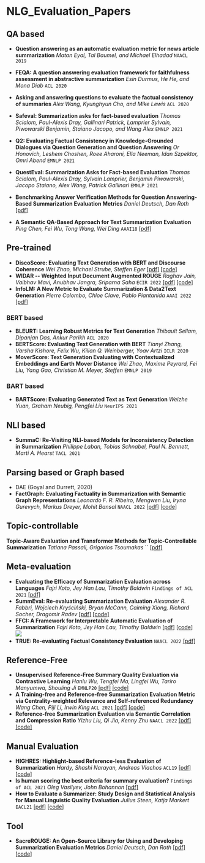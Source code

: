 # NLG_Evaluation_Papers


## QA based

- **Question answering as an automatic evaluation metric for news article summarization** *Matan Eyal, Tal Baumel, and Michael Elhadad* `NAACL 2019`
- **FEQA: A question answering evaluation framework for faithfulness assessment in abstractive summarization** *Esin Durmus, He He, and Mona Diab* `ACL 2020`
- **Asking and answering questions to evaluate the factual consistency of summaries** *Alex Wang, Kyunghyun Cho, and Mike Lewis* `ACL 2020`
- **Safeval: Summarization asks for fact-based evaluation** *Thomas Scialom, Paul-Alexis Dray, Gallinari Patrick, Lamprier Sylvain, Piwowarski Benjamin, Staiano Jacopo, and Wang Alex* `EMNLP 2021`
- **Q2: Evaluating Factual Consistency in Knowledge-Grounded Dialogues via Question Generation and Question Answering** *Or Honovich, Leshem Choshen, Roee Aharoni, Ella Neeman, Idan Szpektor, Omri Abend* `EMNLP 2021`
- **QuestEval: Summarization Asks for Fact-based Evaluation** *Thomas Scialom, Paul-Alexis Dray, Sylvain Lamprier, Benjamin Piwowarski, Jacopo Staiano, Alex Wang, Patrick Gallinari* `EMNLP 2021`




- **Benchmarking Answer Verification Methods for Question Answering-Based Summarization Evaluation Metrics** *Daniel Deutsch, Dan Roth* [[pdf]](https://arxiv.org/abs/2204.10206)

- **A Semantic QA-Based Approach for Text Summarization Evaluation** *Ping Chen, Fei Wu, Tong Wang, Wei Ding* `AAAI18` [[pdf]](https://arxiv.org/abs/1704.06259) 





## Pre-trained

- **DiscoScore: Evaluating Text Generation with BERT and Discourse Coherence** *Wei Zhao, Michael Strube, Steffen Eger* [[pdf]](https://arxiv.org/abs/2201.11176) [[code]](https://github.com/AIPHES/DiscoScore)
- **WIDAR -- Weighted Input Document Augmented ROUGE** *Raghav Jain, Vaibhav Mavi, Anubhav Jangra, Sriparna Saha* `ECIR 2022` [[pdf]](https://arxiv.org/abs/2201.09282) [[code]](https://github.com/Raghav10j/WIDAR)
- **InfoLM: A New Metric to Evaluate Summarization & Data2Text Generation** *Pierre Colombo, Chloe Clave, Pablo Piantanida* `AAAI 2022` [[pdf]](https://arxiv.org/abs/2112.01589)


### BERT based

- **BLEURT: Learning Robust Metrics for Text Generation** *Thibault Sellam, Dipanjan Das, Ankur Parikh* `ACL 2020`
- **BERTScore: Evaluating Text Generation with BERT** *Tianyi Zhang, Varsha Kishore, Felix Wu, Kilian Q. Weinberger, Yoav Artzi* `ICLR 2020`
- **MoverScore: Text Generation Evaluating with Contextualized Embeddings and Earth Mover Distance** *Wei Zhao, Maxime Peyrard, Fei Liu, Yang Gao, Christian M. Meyer, Steffen* `EMNLP 2019`

### BART based

- **BARTScore: Evaluating Generated Text as Text Generation** *Weizhe Yuan, Graham Neubig, Pengfei Liu* `NeurIPS 2021`


## NLI based

- **SummaC: Re-Visiting NLI-based Models for Inconsistency Detection in Summarization** *Philippe Laban, Tobias Schnabel, Paul N. Bennett, Marti A. Hearst* `TACL 2021`


## Parsing based or Graph based

- DAE (Goyal and Durrett, 2020)
- **FactGraph: Evaluating Factuality in Summarization with Semantic Graph Representations** *Leonardo F. R. Ribeiro, Mengwen Liu, Iryna Gurevych, Markus Dreyer, Mohit Bansal* `NAACL 2022` [[pdf]](https://aclanthology.org/2022.naacl-main.236/) [[code]](https://github.com/amazon-research/fact-graph)

## Topic-controllable

**Topic-Aware Evaluation and Transformer Methods for Topic-Controllable Summarization** *Tatiana Passali, Grigorios Tsoumakas* `` [[pdf]](https://arxiv.org/abs/2206.04317) 

## Meta-evaluation
- **Evaluating the Efficacy of Summarization Evaluation across Languages** *Fajri Koto, Jey Han Lau, Timothy Baldwin* `Findings of ACL 2021` [[pdf]](https://arxiv.org/abs/2106.01478)
- **SummEval: Re-evaluating Summarization Evaluation** *Alexander R. Fabbri, Wojciech Kryściński, Bryan McCann, Caiming Xiong, Richard Socher, Dragomir Radev* [[pdf]](https://arxiv.org/abs/2007.12626) [[code]](https://github.com/Yale-LILY/SummEval)
- **FFCI: A Framework for Interpretable Automatic Evaluation of Summarization** *Fajri Koto, Jey Han Lau, Timothy Baldwin* [[pdf]](https://arxiv.org/abs/2011.13662) [[code]](https://github.com/fajri91/ffci) ![](https://img.shields.io/badge/-evaluation-brightgreen)
- **TRUE: Re-evaluating Factual Consistency Evaluation** `NAACL 2022` [[pdf]](https://arxiv.org/abs/2204.04991)


## Reference-Free

- **Unsupervised Reference-Free Summary Quality Evaluation via Contrastive Learning** *Hanlu Wu, Tengfei Ma, Lingfei Wu, Tariro Manyumwa, Shouling Ji* `EMNLP20` [[pdf]](https://arxiv.org/abs/2010.01781) [[code]](https://github.com/whl97/LS-Score)
- **A Training-free and Reference-free Summarization Evaluation Metric via Centrality-weighted Relevance and Self-referenced Redundancy** *Wang Chen, Piji Li, Irwin King* `ACL 2021` [[pdf]](https://aclanthology.org/2021.acl-long.34/) [[code]](https://github.com/Chen-Wang-CUHK/Training-Free-and-Ref-Free-Summ-Evaluation)
- **Reference-free Summarization Evaluation via Semantic Correlation and Compression Ratio** *Yizhu Liu, Qi Jia, Kenny Zhu* `NAACL 2022` [[pdf]](https://aclanthology.org/2022.naacl-main.153/) [[code]](https://github.com/YizhuLiu/summeval) 

## Manual Evaluation

- **HIGHRES: Highlight-based Reference-less Evaluation of Summarization** *Hardy, Shashi Narayan, Andreas Vlachos* `ACL19` [[pdf]](https://arxiv.org/abs/1906.01361) [[code]](https://github.com/sheffieldnlp/highres)
- **Is human scoring the best criteria for summary evaluation?** `Findings of ACL 2021` *Oleg Vasilyev, John Bohannon* [[pdf]](https://arxiv.org/abs/2012.14602)
- **How to Evaluate a Summarizer: Study Design and Statistical Analysis for Manual Linguistic Quality Evaluation** *Julius Steen, Katja Markert* `EACL21` [[pdf]](https://www.aclweb.org/anthology/2021.eacl-main.160/) [[code]](https://github.com/julmaxi/summary_lq_analysis)


## Tool

- **SacreROUGE: An Open-Source Library for Using and Developing Summarization Evaluation Metrics** *Daniel Deutsch, Dan Roth* [[pdf]](https://arxiv.org/abs/2007.05374) [[code]](https://github.com/danieldeutsch/sacrerouge)



